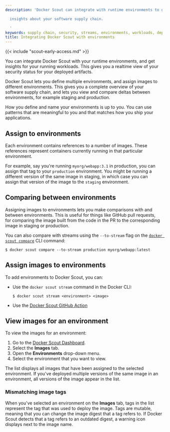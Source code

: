 ```yaml
---
description: 'Docker Scout can integrate with runtime environments to give you realtime

  insights about your software supply chain.

  '
keywords: supply chain, security, streams, environments, workloads, deployments
title: Integrating Docker Scout with environments
---
```


{{< include "scout-early-access.md" >}}

You can integrate Docker Scout with your runtime environments, and get insights
for your running workloads. This gives you a realtime view of your security
status for your deployed artifacts.

Docker Scout lets you define multiple environments, and assign images to
different environments. This gives you a complete overview of your software
supply chain, and lets you view and compare deltas between environments, for
example staging and production.

How you define and name your environments is up to you. You can use patterns
that are meaningful to you and that matches how you ship your applications.

## Assign to environments

Each environment contains references to a number of images. These references
represent containers currently running in that particular environment.

For example, say you're running `myorg/webapp:3.1` in production, you can
assign that tag to your `production` environment. You might be running a
different version of the same image in staging, in which case you can assign
that version of the image to the `staging` environment.

## Comparing between environments

Assigning images to environments lets you make comparisons with and between
environments. This is useful for things like GitHub pull requests, for
comparing the image built from the code in the PR to the corresponding image in
staging or production.

You can also compare with streams using the `--to-stream` flag on the
[`docker scout compare`](../../../engine/reference/commandline/scout_compare.md)
CLI command:

```console
$ docker scout compare --to-stream production myorg/webapp:latest
```

## Assign images to environments

To add environments to Docker Scout, you can:

- Use the `docker scout stream` command in the Docker CLI:

  ```console
  $ docker scout stream <environment> <image>
  ```

- Use the [Docker Scout GitHub Action](https://github.com/marketplace/actions/docker-scout#record-an-image-deployed-to-a-stream-environment)

## View images for an environment

To view the images for an environment:

1. Go to the [Docker Scout Dashboard](https://scout.docker.com/).
2. Select the **Images** tab.
3. Open the **Environments** drop-down menu.
4. Select the environment that you want to view.

The list displays all images that have been assigned to the selected
environment. If you've deployed multiple versions of the same image in an
environment, all versions of the image appear in the list.

### Mismatching image tags

When you've selected an environment on the **Images** tab, tags in the list
represent the tag that was used to deploy the image. Tags are mutable, meaning
that you can change the image digest that a tag refers to. If Docker Scout
detects that a tag refers to an outdated digest, a warning icon displays next
to the image name.
